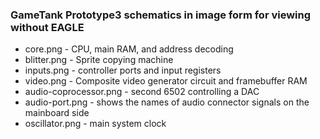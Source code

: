### GameTank Prototype3 schematics in image form for viewing without EAGLE

- core.png - CPU, main RAM, and address decoding
- blitter.png - Sprite copying machine
- inputs.png - controller ports and input registers
- video.png - Composite video generator circuit and framebuffer RAM
- audio-coprocessor.png - second 6502 controlling a DAC
- audio-port.png - shows the names of audio connector signals on the mainboard side
- oscillator.png - main system clock